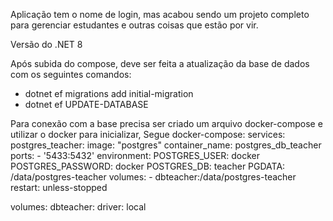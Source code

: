 Aplicação tem o nome de login, mas acabou sendo um projeto completo para gerenciar estudantes e outras coisas que estão por vir.

Versão do .NET 8

Após subida do compose, deve ser feita a atualização da base de dados com os seguintes comandos:
- dotnet ef migrations add initial-migration
- dotnet ef UPDATE-DATABASE

Para conexão com a base precisa ser criado um arquivo docker-compose e utilizar o docker para inicializar, Segue docker-compose:
services:
  postgres_teacher:
    image: "postgres"
    container_name: postgres_db_teacher
    ports:
      - '5433:5432'
    environment:
      POSTGRES_USER: docker
      POSTGRES_PASSWORD: docker
      POSTGRES_DB: teacher
      PGDATA: /data/postgres-teacher
    volumes:
      - dbteacher:/data/postgres-teacher
    restart: unless-stopped

volumes:
  dbteacher:
    driver: local
